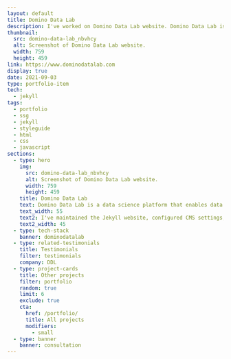```yaml
---
layout: default
title: Domino Data Lab
description: I've worked on Domino Data Lab website. Domino Data Lab is a data science platform that enables teams to rapidly develop and deploy breakthrough models.
thumbnail:
  src: domino-data-lab_nbvhcy
  alt: Screenshot of Domino Data Lab website.
  width: 759
  height: 459
link: https://www.dominodatalab.com
display: true
date: 2021-09-03
type: portfolio-item
tech:
  - jekyll
tags:
  - portfolio
  - ssg
  - jekyll
  - styleguide
  - html
  - css
  - javascript
sections:
  - type: hero
    img:
      src: domino-data-lab_nbvhcy
      alt: Screenshot of Domino Data Lab website.
      width: 759
      height: 459
    title: Domino Data Lab
    text: Domino Data Lab is a data science platform that enables data science teams to rapidly develop and deploy models that drive breakthrough innovation and competitive advantage.
    text_width: 55
    text2: I've maintained the Jekyll website, configured CMS settings, and maintained frontend of the website.
    text2_width: 45
  - type: tech-stack
    banner: dominodatalab
  - type: related-testimonials
    title: Testimonials
    filter: testimonials
    company: DDL
  - type: project-cards
    title: Other projects
    filter: portfolio
    random: true
    limit: 6
    exclude: true
    cta:
      href: /portfolio/
      title: All projects
      modifiers:
        - small
  - type: banner
    banner: consultation
---
```

